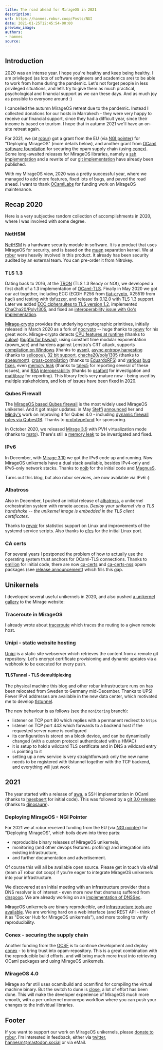 ```yaml
---
title: The road ahead for MirageOS in 2021
description:
url: https://hannes.robur.coop/Posts/NGI
date: 2021-01-25T12:45:54-00:00
preview_image:
authors:
- hannes
source:
---
```


<h2>Introduction</h2>
<p>2020 was an intense year. I hope you're healthy and keep being healthy. I am privileged (as lots of software engineers and academics are) to be able to work from home during the pandemic. Let's not forget people in less privileged situations,  and let&rsquo;s try to give them as much practical, psychological and financial support as we can these days. And as much joy as possible to everyone around :)</p>
<p>I cancelled the autumn MirageOS retreat due to the pandemic. Instead I collected donations for our hosts in Marrakech - they were very happy to receive our financial support, since they had a difficult year, since their income is based on tourism. I hope that in autumn 2021 we'll have an on-site retreat again.</p>
<p>For 2021, we (at <a href="https://robur.coop">robur</a>) got a grant from the EU (via <a href="https://pointer.ngi.eu">NGI pointer</a>) for &quot;Deploying MirageOS&quot; (more details below), and another grant from <a href="https://ocaml-sf.org">OCaml software foundation</a> for securing the opam supply chain (using <a href="https://github.com/hannesm/conex">conex</a>). Some long-awaited releases for MirageOS libraries, namely a <a href="https://discuss.ocaml.org/t/ann-first-release-of-awa-ssh">ssh implementation</a> and a rewrite of our <a href="https://discuss.ocaml.org/t/ann-release-of-ocaml-git-v3-0-duff-encore-decompress-etc/">git implementation</a> have already been published.</p>
<p>With my MirageOS view, 2020 was a pretty successful year, where we managed to add more features, fixed lots of bugs, and paved the road ahead. I want to thank <a href="https://ocamllabs.io/">OCamlLabs</a> for funding work on MirageOS maintenance.</p>
<h2>Recap 2020</h2>
<p>Here is a very subjective random collection of accomplishments in 2020, where I was involved with some degree.</p>
<h3>NetHSM</h3>
<p><a href="https://www.nitrokey.com/products/nethsm">NetHSM</a> is a hardware security module in software. It is a product that uses MirageOS for security, and is based on the <a href="https://muen.sk">muen</a> separation kernel. We at <a href="https://robur.coop">robur</a> were heavily involved in this product. It already has been security audited by an external team. You can pre-order it from Nitrokey.</p>
<h3>TLS 1.3</h3>
<p>Dating back to 2016, at the <a href="https://www.ndss-symposium.org/ndss2016/tron-workshop-programme/">TRON</a> (TLS 1.3 Ready or NOt), we developed a first draft of a 1.3 implementation of <a href="https://github.com/mirleft/ocaml-tls">OCaml-TLS</a>. Finally in May 2020 we got our act together, including ECC (ECDH P256 from <a href="https://github.com/mit-plv/fiat-crypto/">fiat-crypto</a>, X25519 from <a href="https://project-everest.github.io/">hacl</a>) and testing with <a href="https://github.com/tlsfuzzer/tlsfuzzer">tlsfuzzer</a>, and release tls 0.12.0 with TLS 1.3 support. Later we added <a href="https://github.com/mirleft/ocaml-tls/pull/414">ECC ciphersuites to TLS version 1.2</a>, implemented <a href="https://github.com/mirleft/ocaml-tls/pull/414">ChaCha20/Poly1305</a>, and fixed an <a href="https://github.com/mirleft/ocaml-tls/pull/424">interoperability issue with Go's implementation</a>.</p>
<p><a href="https://github.com/mirage/mirage-crypto">Mirage-crypto</a> provides the underlying cryptographic primitives, initially released in March 2020 as a fork of <a href="https://github.com/mirleft/ocaml-nocrypto">nocrypto</a> -- huge thanks to <a href="https://github.com/pqwy">pqwy</a> for his great work. Mirage-crypto detects <a href="https://github.com/mirage/mirage-crypto/pull/53">CPU features at runtime</a> (thanks to <a href="https://github.com/Julow">Julow</a>) (<a href="https://github.com/mirage/mirage-crypto/pull/96">bugfix for bswap</a>), using constant time modular exponentation (powm_sec) and hardens against Lenstra's CRT attack, supports <a href="https://github.com/mirage/mirage-crypto/pull/39">compilation on Windows</a> (thanks to <a href="https://github.com/avsm">avsm</a>), <a href="https://github.com/mirage/mirage-crypto/pull/90">async entropy harvesting</a> (thanks to <a href="https://github.com/seliopou">seliopou</a>), <a href="https://github.com/mirage/mirage-crypto/pull/65">32 bit support</a>, <a href="https://github.com/mirage/mirage-crypto/pull/72">chacha20/poly1305</a> (thanks to <a href="https://github.com/abeaumont">abeaumont</a>), <a href="https://github.com/mirage/mirage-crypto/pull/84">cross-compilation</a> (thanks to <a href="https://github.com/EduardoRFS">EduardoRFS</a>) and <a href="https://github.com/mirage/mirage-crypto/pull/78">various</a> <a href="https://github.com/mirage/mirage-crypto/pull/81">bug</a> <a href="https://github.com/mirage/mirage-crypto/pull/83">fixes</a>, even <a href="https://github.com/mirage/mirage-crypto/pull/95">memory leak</a> (thanks to <a href="https://github.com/talex5">talex5</a> for reporting several of these issues), and <a href="https://github.com/mirage/mirage-crypto/pull/99">RSA</a> <a href="https://github.com/mirage/mirage-crypto/pull/100">interoperability</a> (thanks to <a href="https://github.com/psafont">psafont</a> for investigation and <a href="https://github.com/mattjbray">mattjbray</a> for reporting). This library feels very mature now - being used by multiple stakeholders, and lots of issues have been fixed in 2020.</p>
<h3>Qubes Firewall</h3>
<p>The <a href="https://github.com/mirage/qubes-mirage-firewall/">MirageOS based Qubes firewall</a> is the most widely used MirageOS unikernel. And it got major updates: in May <a href="https://github.com/linse">Steffi</a> <a href="https://groups.google.com/g/qubes-users/c/Xzplmkjwa5Y">announced</a> her and <a href="https://github.com/yomimono">Mindy's</a> work on improving it for Qubes 4.0 - including <a href="https://www.qubes-os.org/doc/vm-interface/#firewall-rules-in-4x">dynamic firewall rules via QubesDB</a>. Thanks to <a href="https://prototypefund.de/project/portable-firewall-fuer-qubesos/">prototypefund</a> for sponsoring.</p>
<p>In October 2020, we released <a href="https://mirage.io/blog/announcing-mirage-39-release">Mirage 3.9</a> with PVH virtualization mode (thanks to <a href="https://github.com/mato">mato</a>). There's still a <a href="https://github.com/mirage/qubes-mirage-firewall/issues/120">memory leak</a> to be investigated and fixed.</p>
<h3>IPv6</h3>
<p>In December, with <a href="https://mirage.io/blog/announcing-mirage-310-release">Mirage 3.10</a> we got the IPv6 code up and running. Now MirageOS unikernels have a dual stack available, besides IPv4-only and IPv6-only network stacks. Thanks to <a href="https://github.com/nojb">nojb</a> for the initial code and <a href="https://github.com/MagnusS">MagnusS</a>.</p>
<p>Turns out this blog, but also robur services, are now available via IPv6 :)</p>
<h3>Albatross</h3>
<p>Also in December, I pushed an initial release of <a href="https://github.com/roburio/albatross">albatross</a>, a unikernel orchestration system with remote access. <em>Deploy your unikernel via a TLS handshake -- the unikernel image is embedded in the TLS client certificates.</em></p>
<p>Thanks to <a href="https://github.com/reynir">reynir</a> for statistics support on Linux and improvements of the systemd service scripts. Also thanks to <a href="https://github.com/cfcs">cfcs</a> for the initial Linux port.</p>
<h3>CA certs</h3>
<p>For several years I postponed the problem of how to actually use the operating system trust anchors for OCaml-TLS connections. Thanks to <a href="https://github.com/emillon">emillon</a> for initial code, there are now <a href="https://github.com/mirage/ca-certs">ca-certs</a> and <a href="https://github.com/mirage/ca-certs-nss">ca-certs-nss</a> opam packages (see <a href="https://discuss.ocaml.org/t/ann-ca-certs-and-ca-certs-nss">release announcement</a>) which fills this gap.</p>
<h2>Unikernels</h2>
<p>I developed several useful unikernels in 2020, and also pushed <a href="https://mirage.io/wiki/gallery">a unikernel gallery</a> to the Mirage website:</p>
<h3>Traceroute in MirageOS</h3>
<p>I already wrote about <a href="https://hannes.robur.coop/Posts/Traceroute">traceroute</a> which traces the routing to a given remote host.</p>
<h3>Unipi - static website hosting</h3>
<p><a href="https://github.com/roburio/unipi">Unipi</a> is a static site webserver which retrieves the content from a remote git repository. Let's encrypt certificate provisioning and dynamic updates via a webhook to be executed for every push.</p>
<h4>TLSTunnel - TLS demultiplexing</h4>
<p>The physical machine this blog and other robur infrastructure runs on has been relocated from Sweden to Germany mid-December. Thanks to UPS! Fewer IPv4 addresses are available in the new data center, which motivated me to develop <a href="https://github.com/roburio/tlstunnel">tlstunnel</a>.</p>
<p>The new behaviour is as follows (see the <code>monitoring</code> branch):</p>
<ul>
<li>listener on TCP port 80 which replies with a permanent redirect to <code>https</code>
</li>
<li>listener on TCP port 443 which forwards to a backend host if the requested server name is configured
</li>
<li>its configuration is stored on a block device, and can be dynamically changed (with a custom protocol authenticated with a HMAC)
</li>
<li>it is setup to hold a wildcard TLS certificate and in DNS a wildcard entry is pointing to it
</li>
<li>setting up a new service is very straightforward: only the new name needs to be registered with tlstunnel together with the TCP backend, and everything will just work
</li>
</ul>
<h2>2021</h2>
<p>The year started with a release of <a href="https://discuss.ocaml.org/t/ann-first-release-of-awa-ssh">awa</a>, a SSH implementation in OCaml (thanks to <a href="https://github.com/haesbaert">haesbaert</a> for initial code). This was followed by a <a href="https://discuss.ocaml.org/t/ann-release-of-ocaml-git-v3-0-duff-encore-decompress-etc/">git 3.0 release</a> (thanks to <a href="https://github.com/dinosaure">dinosaure</a>).</p>
<h3>Deploying MirageOS - NGI Pointer</h3>
<p>For 2021 we at robur received funding from the EU (via <a href="https://pointer.ngi.eu/">NGI pointer</a>) for &quot;Deploying MirageOS&quot;, which boils down into three parts:</p>
<ul>
<li>reproducible binary releases of MirageOS unikernels,
</li>
<li>monitoring (and other devops features: profiling) and integration into existing infrastructure,
</li>
<li>and further documentation and advertisement.
</li>
</ul>
<p>Of course this will all be available open source. Please get in touch via eMail (team aT robur dot coop) if you're eager to integrate MirageOS unikernels into your infrastructure.</p>
<p>We discovered at an initial meeting with an infrastructure provider that a DNS resolver is of interest - even more now that dnsmasq suffered from <a href="https://www.jsof-tech.com/wp-content/uploads/2021/01/DNSpooq_Technical-Whitepaper.pdf">dnspooq</a>. We are already working on an <a href="https://github.com/mirage/ocaml-dns/pull/251">implementation of DNSSec</a>.</p>
<p>MirageOS unikernels are binary reproducible, and <a href="https://github.com/rjbou/orb/pull/1">infrastructure tools are available</a>. We are working hard on a web interface (and REST API - think of it as &quot;Docker Hub for MirageOS unikernels&quot;), and more tooling to verify reproducibility.</p>
<h3>Conex - securing the supply chain</h3>
<p>Another funding from the <a href="http://ocaml-sf.org/">OCSF</a> is to continue development and deploy <a href="https://github.com/hannesm/conex">conex</a> - to bring trust into opam-repository. This is a great combination with the reproducible build efforts, and will bring much more trust into retrieving OCaml packages and using MirageOS unikernels.</p>
<h3>MirageOS 4.0</h3>
<p>Mirage so far still uses ocamlbuild and ocamlfind for compiling the virtual machine binary. But the switch to dune is <a href="https://github.com/mirage/mirage/issues/1195">close</a>, a lot of effort has been done. This will make the developer experience of MirageOS much more smooth, with a per-unikernel monorepo workflow where you can push your changes to the individual libraries.</p>
<h2>Footer</h2>
<p>If you want to support our work on MirageOS unikernels, please <a href="https://robur.coop/Donate">donate to robur</a>. I'm interested in feedback, either via <a href="https://twitter.com/h4nnes">twitter</a>, <a href="https://mastodon.social/@hannesm">hannesm@mastodon.social</a> or via eMail.</p>

